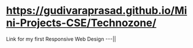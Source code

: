 # https://gudivaraprasad.github.io/Mini-Projects-CSE/Technozone/

Link for my first Responsive Web Design ---||
